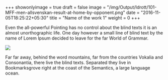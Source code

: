 +++
showonlyimage = true
draft = false
image = "/img/Output/Idrott/101-MFF-men-allsvenskan-result-at-home-by-opponent.png"
date = "2016-11-05T18:25:22+05:30"
title = "Name of the work 1"
weight = 0
+++

Even the all-powerful Pointing has no control about the blind texts it is an almost unorthographic life. One day however a small line of blind text by the name of Lorem Ipsum decided to leave for the far World of Grammar.
<!--more-->

![](/img/Output/Idrott/101-MFF-men-allsvenskan-result-at-home-by-opponent.png)

Far far away, behind the word mountains, far from the countries Vokalia and Consonantia, there live the blind texts. Separated they live in Bookmarksgrove right at the coast of the Semantics, a large language ocean.

